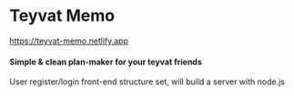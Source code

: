 # Teyvat Memo

https://teyvat-memo.netlify.app

#### Simple & clean plan-maker for your teyvat friends

User register/login front-end structure set, will build a server with node.js

